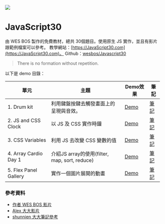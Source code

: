 ﻿![](https://javascript30.com/images/JS3-social-share.png)

# JavaScript30


由 WES BOS 製作的免費教材，總共 30個題目。使用原生 JS 實作，並且有影片跟範例檔案可以參考。
教學網站：[https://JavaScript30.com](https://JavaScript30.com)。
Github：[wesbos/Javascript30](https://github.com/wesbos/JavaScript30)

> There is no formation without repetition.

以下是 demo 目錄：

| 單元                  | 主題                                          | Demo效果                                                                             | 筆記                                                                                                     |
| --------------------- | --------------------------------------------- | ------------------------------------------------------------------------------------ | -------------------------------------------------------------------------------------------------------- |
| 1. Drum kit           | 利用鍵盤按鍵去觸發畫面上的呈現與音效。        | [Demo](https://hazelhsieh.github.io/JavaScript30/01%20-%20JavaScript%20Drum%20Kit/)  | [筆記](https://github.com/HazelHsieh/JavaScript30/tree/main/01%20-%20JavaScript%20Drum%20Kit/README.md)  |
| 2. JS and CSS Clock   | 以 JS 及 CSS 實作時鐘                         | [Demo](https://hazelhsieh.github.io/JavaScript30/02%20-%20JS%20and%20CSS%20Clock/)   | [筆記](https://github.com/HazelHsieh/JavaScript30/blob/main/02%20-%20JS%20and%20CSS%20Clock/README.md)   |
| 3. CSS Variables      | 利用 JS 去改變 CSS 變數的值                   | [Demo](https://hazelhsieh.github.io/JavaScript30/03%20-%20CSS%20Variables/)          | [筆記](https://github.com/HazelHsieh/JavaScript30/tree/main/03%20-%20CSS%20Variables/README.md)          |
| 4. Array Cardio Day 1 | 介紹JS array的使用(filter, map, sort, reduce) | [Demo](https://hazelhsieh.github.io/JavaScript30/04%20-%20Array%20Cardio%20Day%201/) | [筆記](https://github.com/HazelHsieh/JavaScript30/tree/main/04%20-%20Array%20Cardio%20Day%201/README.md) |
| 5. Flex Panel Gallery | 實作一個圖片展開的動畫                        | [Demo](https://hazelhsieh.github.io/JavaScript30/05%20-%20Flex%20Panel%20Gallery/)   | [筆記](https://github.com/HazelHsieh/JavaScript30/tree/main/05%20-%20Flex%20Panel%20Gallery/README.md)   |


### 參考資料

- [作者 WES BOS 影片](https://www.youtube.com/playlist?list=PLu8EoSxDXHP6CGK4YVJhL_VWetA865GOH)
- [Alex 大大影片](https://www.youtube.com/playlist?list=PLEfh-m_KG4dYbxVoYDyT_fmXZHnuKg2Fq)
- [shunnien 大大筆記參考](https://shunnien.github.io/JavaScript30day/)